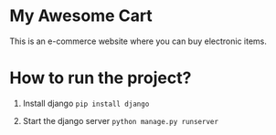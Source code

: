# My Awesome Cart

This is an e-commerce website where you can buy electronic items.

# How to run the project?

1. Install django
   `pip install django`

2. Start the django server
   `python manage.py runserver`
